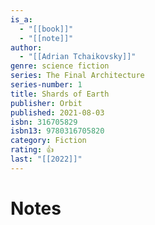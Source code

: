 ```yaml
---
is_a:
  - "[[book]]"
  - "[[note]]"
author:
  - "[[Adrian Tchaikovsky]]"
genre: science fiction
series: The Final Architecture
series-number: 1
title: Shards of Earth
publisher: Orbit
published: 2021-08-03
isbn: 316705829
isbn13: 9780316705820
category: Fiction
rating: 👍
last: "[[2022]]"
---
```

# Notes
